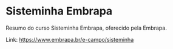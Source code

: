 # Sisteminha Embrapa
Resumo do curso Sisteminha Embrapa, oferecido pela Embrapa.

Link: https://www.embrapa.br/e-campo/sisteminha





